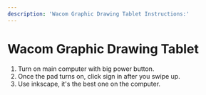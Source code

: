 ```yaml
---
description: 'Wacom Graphic Drawing Tablet Instructions:'
---
```


# Wacom Graphic Drawing Tablet



1. Turn on main computer with big power button.
2. Once the pad turns on, click sign in after you swipe up.
3. Use inkscape, it's the best one on the computer.
